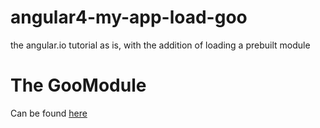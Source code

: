 # angular4-my-app-load-goo
the angular.io tutorial as is, with the addition of loading a prebuilt module

# The GooModule 
Can be found [here](https://github.com/ghstahl/angular4-goo-module)

